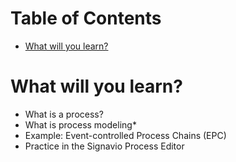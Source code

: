 
# Table of Contents

-   [What will you learn?](#org7187e4c)



<a id="org7187e4c"></a>

# What will you learn?

-   What is a process?
-   What is process modeling\*
-   Example: Event-controlled Process Chains (EPC)
-   Practice in the Signavio Process Editor

